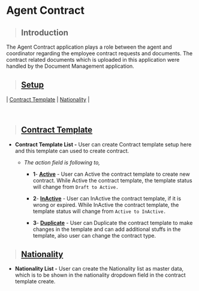 # **Agent Contract**

> ## **Introduction**

The Agent Contract application plays a role between the agent and coordinator regarding the employee contract requests and documents. The contract related documents which is uploaded in this application were handled by the Document Management application.

> ## **[Setup](#agent-contract)**

| [Contract Template](#contract-template) | [Nationality](#nationality) |

<br>

> ## **[Contract Template](#setup)**

  - **Contract Template List -** User can create Contract template setup here and this template can used to create contract.
  
    - _The action field is following to,_

      - **1**- **[Active](#active)** - User can Active the contract template to create new contract. While Active the contract template, the template status will change from `Draft to Active.`

      - **2**- **[InActive](#inactive)** - User can InActive the contract template, if it is wrong or expired. While InActive the contract template, the template status will change from `Active to InActive.`

      - **3**- **[Duplicate](#duplicate)** - User can Duplicate the contract template to make changes in the template and can add additional stuffs in the template, also user can change the contract type.

> ## **[Nationality](#contract-template)**

  - **Nationality List -** User can create the Nationality list as master data, which is to be shown in the nationality dropdown field in the contract template create.
